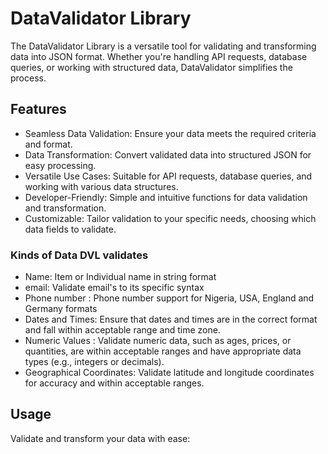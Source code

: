 # DataValidator Library
 The DataValidator Library is a versatile tool for validating and transforming data into JSON format. Whether you're handling API requests, database queries, or working with structured data, DataValidator simplifies the process.

## Features

- Seamless Data Validation: Ensure your data meets the required criteria and format.
- Data Transformation: Convert validated data into structured JSON for easy processing.
- Versatile Use Cases: Suitable for API requests, database queries, and working with various data structures.
- Developer-Friendly: Simple and intuitive functions for data validation and transformation.
- Customizable: Tailor validation to your specific needs, choosing which data fields to validate.

### Kinds of Data DVL validates

-   Name: Item or Individual name in string format
-   email: Validate email's to its specific syntax
-   Phone number : Phone number support for Nigeria, USA, England and Germany formats
-   Dates and Times: Ensure that dates and times are in the correct format and fall within acceptable range and time zone.
-   Numeric Values : Validate numeric data, such as ages, prices, or quantities, are within acceptable ranges and have appropriate data types (e.g., integers or decimals).
-   Geographical Coordinates: Validate latitude and longitude coordinates for accuracy and within acceptable ranges.

## Usage

Validate and transform your data with ease:

